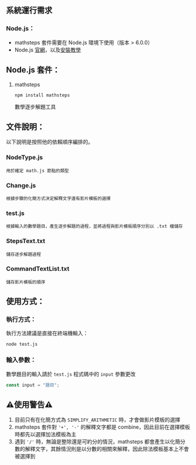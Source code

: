 ## 系統運行需求

### Node.js：

- mathsteps 套件需要在 Node.js 環境下使用（版本 > 6.0.0）
- Node.js [官網](https://nodejs.org/en/)，以及[安裝教學](https://phoenixnap.com/kb/install-node-js-npm-on-windows)

## Node.js 套件：

1. mathsteps
    
    `npm install mathsteps`
    
    數學逐步解題工具
    

## 文件說明：

以下說明是按照他的依賴順序編排的。

### NodeType.js

`用於確定 math.js 節點的類型`

### Change.js

`根據步驟的化簡方式決定解釋文字還有影片模板的選擇`

### test.js

`根據輸入的數學題目，產生逐步解題的過程，並將過程與影片模板順序分別以 .txt 檔儲存`

### StepsText.txt

`儲存逐步解題過程`

### CommandTextList.txt

`儲存影片模板的順序`

## 使用方式：

### 執行方式：

執行方法建議是直接在終端機輸入：

`node test.js`

### 輸入參數：

數學題目的輸入請於 `test.js` 程式碼中的 `input` 參數更改

```jsx
const input = "題目";
```

## **⚠️使用警告⚠️**

1. 目前只有在化簡方式為 `SIMPLIFY_ARITHMETIC` 時，才會做影片模板的選擇
2. mathsteps 套件對 `'+', '-'` 的解釋文字都是 combine，因此目前在選擇模板時都先以選擇加法模板為主
3. 遇到 `'/'` 時，無論是整除還是可約分的情況，mathsteps 都會產生以化簡分數的解釋文字，其餘情況則是以分數的相關來解釋，因此除法模板基本上不會被選擇到